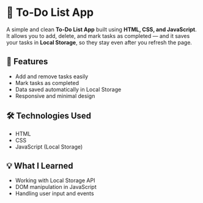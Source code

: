 # 📝 To-Do List App

A simple and clean **To-Do List App** built using **HTML, CSS, and JavaScript**.  
It allows you to add, delete, and mark tasks as completed — and it saves your tasks in **Local Storage**, so they stay even after you refresh the page.

## 🚀 Features
- Add and remove tasks easily
- Mark tasks as completed
- Data saved automatically in Local Storage
- Responsive and minimal design

## 🛠️ Technologies Used
- HTML
- CSS
- JavaScript (Local Storage)

## 💡 What I Learned
- Working with Local Storage API  
- DOM manipulation in JavaScript  
- Handling user input and events

